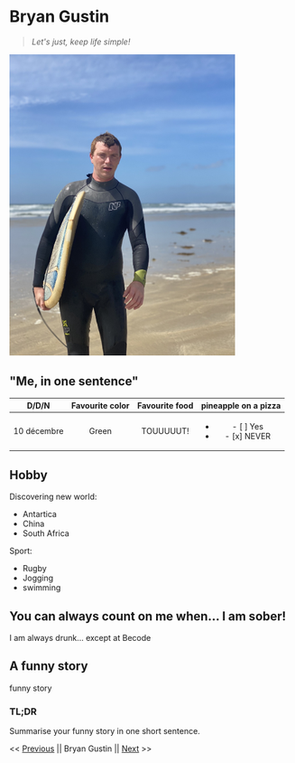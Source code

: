 # Bryan Gustin
> *Let's just, keep life simple!*
<img src="IMG_3344.jpg" alt="me" width="400"/>

## "Me, in one sentence"

| D/D/N | Favourite color | Favourite food | pineapple on a pizza|
| :-: | :-: | :-: | :-: |
|10 décembre | Green | TOUUUUUT! | <ul><li>- [ ] Yes</li><li>- [x] NEVER</li></ul> |

## Hobby
Discovering new world:
<ul>
  <li>Antartica</li>
  <li>China</li>
  <li>South Africa</li>
</ul>
Sport:
<ul>
  <li>Rugby</li>
  <li>Jogging</li>
  <li>swimming</li>
</ul>

## You can always count on me when... I am sober!
I am always drunk... except at Becode
## A funny story
funny story
### TL;DR
Summarise your funny story in one short sentence.

<< <a href="???" title="Asad">Previous</a>
 || Bryan Gustin || 
<a href="https://github.com/celinearn/markdown-challenge/blob/master/README.md" title="Céline">Next</a> >>

